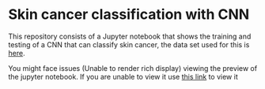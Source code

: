 # Skin cancer classification with CNN

This repository consists of a Jupyter notebook that shows the training and testing of a CNN that can classify skin cancer, the data set used for this is [here](https://www.kaggle.com/datasets/kmader/skin-cancer-mnist-ham10000).

You might face issues (Unable to render rich display) viewing the preview of the jupyter notebook. If you are unable to view it use [this link](https://nbviewer.org/github/RohithParahmesh/Skin_Cancer_CNN/blob/main/skin-cancer.ipynb) to view it
